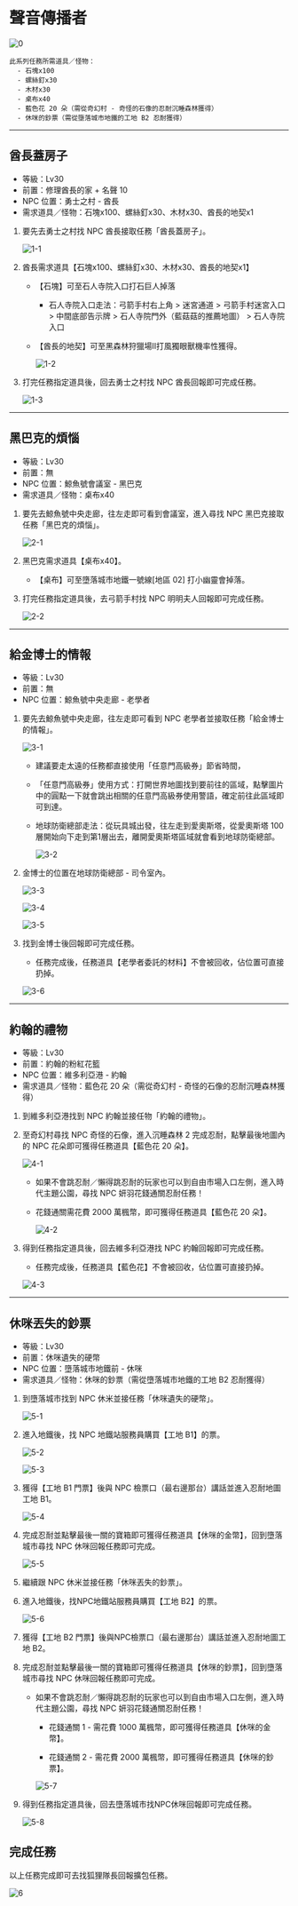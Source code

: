 # 聲音傳播者

![0](0.png)

```text
此系列任務所需道具／怪物：
  - 石塊x100
  - 螺絲釘x30
  - 木材x30
  - 桌布x40
  - 藍色花 20 朵（需從奇幻村 - 奇怪的石像的忍耐沉睡森林獲得）
  - 休咪的鈔票（需從墮落城市地鐵的工地 B2 忍耐獲得）
```

---

## 酋長蓋房子

- 等級：Lv30
- 前置：修理酋長的家 + 名聲 10
- NPC 位置：勇士之村 - 酋長
- 需求道具／怪物：石塊x100、螺絲釘x30、木材x30、酋長的地契x1

1. 要先去勇士之村找 NPC 酋長接取任務「酋長蓋房子」。

    ![1-1](1-1.png)

2. 酋長需求道具【石塊x100、螺絲釘x30、木材x30、酋長的地契x1】

    - 【石塊】可至石人寺院入口打石巨人掉落

        - 石人寺院入口走法：弓箭手村右上角 > 迷宮通道  > 弓箭手村迷宮入口 > 中間底部告示牌 >  石人寺院門外（藍菇菇的推薦地圖） > 石人寺院入口

    - 【酋長的地契】可至黑森林狩獵場II打風獨眼獸機率性獲得。

        ![1-2](1-2.png)

3. 打完任務指定道具後，回去勇士之村找 NPC 酋長回報即可完成任務。

    ![1-3](1-3.png)

---

## 黑巴克的煩惱

- 等級：Lv30
- 前置：無
- NPC 位置：鯨魚號會議室 - 黑巴克
- 需求道具／怪物：桌布x40

1. 要先去鯨魚號中央走廊，往左走即可看到會議室，進入尋找 NPC 黑巴克接取任務「黑巴克的煩惱」。

    ![2-1](2-1.png)

2. 黑巴克需求道具【桌布x40】。

    - 【桌布】可至墮落城市地鐵一號線[地區 02] 打小幽靈會掉落。

3. 打完任務指定道具後，去弓箭手村找 NPC 明明夫人回報即可完成任務。

    ![2-2](2-2.png)

---

## 給金博士的情報

- 等級：Lv30
- 前置：無
- NPC 位置：鯨魚號中央走廊 - 老學者

1. 要先去鯨魚號中央走廊，往左走即可看到 NPC 老學者並接取任務「給金博士的情報」。

    ![3-1](3-1.png)

    - 建議要走太遠的任務都直接使用「任意門高級券」節省時間，
    - 「任意門高級券」使用方式：打開世界地圖找到要前往的區域，點擊圖片中的圓點一下就會跳出相關的任意門高級券使用警語，確定前往此區域即可到達。
    - 地球防衛總部走法：從玩具城出發，往左走到愛奧斯塔，從愛奧斯塔 100 層開始向下走到第1層出去，離開愛奧斯塔區域就會看到地球防衛總部。

        ![3-2](3-2.png)

2. 金博士的位置在地球防衛總部 - 司令室內。

    ![3-3](3-3.png)

    ![3-4](3-4.png)

    ![3-5](3-5.png)

3. 找到金博士後回報即可完成任務。

    - 任務完成後，任務道具【老學者委託的材料】不會被回收，佔位置可直接扔掉。

    ![3-6](3-6.png)

---

## 約翰的禮物

- 等級：Lv30
- 前置：約翰的粉紅花籃
- NPC 位置：維多利亞港 - 約翰
- 需求道具／怪物：藍色花 20 朵（需從奇幻村 - 奇怪的石像的忍耐沉睡森林獲得）

1. 到維多利亞港找到 NPC 約翰並接任物「約翰的禮物」。

2. 至奇幻村尋找 NPC 奇怪的石像，進入沉睡森林 2 完成忍耐，點擊最後地圖內的 NPC 花朵即可獲得任務道具【藍色花 20 朵】。

    ![4-1](4-1.png)

    - 如果不會跳忍耐／懶得跳忍耐的玩家也可以到自由市場入口左側，進入時代主題公園，尋找 NPC 妍羽花錢通關忍耐任務！

    - 花錢通關需花費 2000 萬楓幣，即可獲得任務道具【藍色花 20 朵】。

        ![4-2](4-2.png)

3. 得到任務指定道具後，回去維多利亞港找 NPC 約翰回報即可完成任務。

   - 任務完成後，任務道具【藍色花】不會被回收，佔位置可直接扔掉。

   ![4-3](4-3.png)

---

## 休咪丟失的鈔票

- 等級：Lv30
- 前置：休咪遺失的硬幣
- NPC 位置：墮落城市地鐵前 - 休咪
- 需求道具／怪物：休咪的鈔票（需從墮落城市地鐵的工地 B2 忍耐獲得）

1. 到墮落城市找到 NPC 休米並接任務「休咪遺失的硬幣」。

    ![5-1](5-1.png)

2. 進入地鐵後，找 NPC 地鐵站服務員購買【工地 B1】的票。

    ![5-2](5-2.png)

    ![5-3](5-3.png)

3. 獲得【工地 B1 門票】後與 NPC 檢票口（最右邊那台）講話並進入忍耐地圖工地 B1。

    ![5-4](5-4.png)

4. 完成忍耐並點擊最後一關的寶箱即可獲得任務道具【休咪的金幣】，回到墮落城市尋找 NPC 休咪回報任務即可完成。

    ![5-5](5-5.png)

5. 繼續跟 NPC 休米並接任務「休咪丟失的鈔票」。

6. 進入地鐵後，找NPC地鐵站服務員購買【工地 B2】的票。

    ![5-6](5-6.png)

7. 獲得【工地 B2 門票】後與NPC檢票口（最右邊那台）講話並進入忍耐地圖工地 B2。

8. 完成忍耐並點擊最後一關的寶箱即可獲得任務道具【休咪的鈔票】，回到墮落城市尋找 NPC 休咪回報任務即可完成。

    - 如果不會跳忍耐／懶得跳忍耐的玩家也可以到自由市場入口左側，進入時代主題公園，尋找 NPC 妍羽花錢通關忍耐任務！

        - 花錢通關 1 - 需花費 1000 萬楓幣，即可獲得任務道具【休咪的金幣】。

        - 花錢通關 2 - 需花費 2000 萬楓幣，即可獲得任務道具【休咪的鈔票】。

        ![5-7](5-7.png)

9. 得到任務指定道具後，回去墮落城市找NPC休咪回報即可完成任務。

    ![5-8](5-8.png)

## 完成任務

以上任務完成即可去找狐狸隊長回報擴包任務。

![6](6.png)

